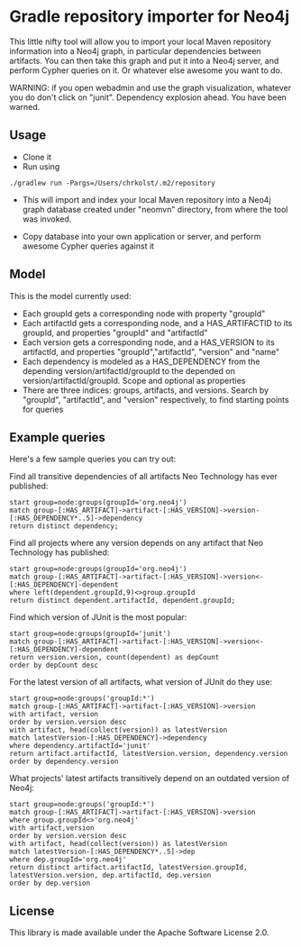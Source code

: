 Gradle repository importer for Neo4j
============================================================

This little nifty tool will allow you to import your local Maven repository information into a Neo4j graph, in particular dependencies between artifacts. You can then
take this graph and put it into a Neo4j server, and perform Cypher queries on it. Or whatever else awesome you want to do.

WARNING: if you open webadmin and use the graph visualization, whatever you do don't click on "junit". Dependency explosion ahead. You have been warned.

Usage
-----
* Clone it
* Run using
```
./gradlew run -Pargs=/Users/chrkolst/.m2/repository
```

* This will import and index your local Maven repository into a Neo4j graph database created under "neomvn" directory, from where the tool was invoked.

* Copy database into your own application or server, and perform awesome Cypher queries against it

Model
-----
This is the model currently used:
* Each groupId gets a corresponding node with property "groupId"
* Each artifactId gets a corresponding node, and a HAS_ARTIFACTID to its groupId, and properties "groupId" and "artifactId"
* Each version gets a corresponding node, and a HAS_VERSION to its artifactId, and properties "groupId","artifactId", "version" and "name"
* Each dependency is modeled as a HAS_DEPENDENCY from the depending version/artifactId/groupId to the depended on version/artifactId/groupId. Scope and optional as properties
* There are three indices: groups, artifacts, and versions. Search by "groupId", "artifactId", and "version" respectively, to find starting points for queries

Example queries
---------------
Here's a few sample queries you can try out:

Find all transitive dependencies of all artifacts Neo Technology has ever published:
```
start group=node:groups(groupId='org.neo4j')
match group-[:HAS_ARTIFACT]->artifact-[:HAS_VERSION]->version-[:HAS_DEPENDENCY*..5]->dependency
return distinct dependency;
```

Find all projects where any version depends on any artifact that Neo Technology has published:
```
start group=node:groups(groupId='org.neo4j')
match group-[:HAS_ARTIFACT]->artifact-[:HAS_VERSION]->version<-[:HAS_DEPENDENCY]-dependent
where left(dependent.groupId,9)<>group.groupId
return distinct dependent.artifactId, dependent.groupId;
```

Find which version of JUnit is the most popular:
```
start group=node:groups(groupId='junit')
match group-[:HAS_ARTIFACT]->artifact-[:HAS_VERSION]->version<-[:HAS_DEPENDENCY]-dependent
return version.version, count(dependent) as depCount
order by depCount desc
```

For the latest version of all artifacts, what version of JUnit do they use:
```
start group=node:groups('groupId:*')
match group-[:HAS_ARTIFACT]->artifact-[:HAS_VERSION]->version
with artifact, version
order by version.version desc
with artifact, head(collect(version)) as latestVersion
match latestVersion-[:HAS_DEPENDENCY]->dependency
where dependency.artifactId='junit'
return artifact.artifactId, latestVersion.version, dependency.version
order by dependency.version
```

What projects' latest artifacts transitively depend on an outdated version of Neo4j:
```
start group=node:groups('groupId:*')
match group-[:HAS_ARTIFACT]->artifact-[:HAS_VERSION]->version
where group.groupId<>'org.neo4j'
with artifact,version
order by version.version desc
with artifact, head(collect(version)) as latestVersion
match latestVersion-[:HAS_DEPENDENCY*..5]->dep
where dep.groupId='org.neo4j'
return distinct artifact.artifactId, latestVersion.groupId, latestVersion.version, dep.artifactId, dep.version
order by dep.version
```

License
-------
This library is made available under the Apache Software License 2.0.
